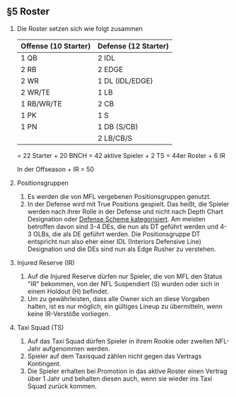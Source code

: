 ## §5 Roster

1. Die Roster setzen sich wie folgt zusammen

   | Offense (10 Starter) | Defense (12 Starter) |
   | -------------------- | -------------------- |
   | 1 QB                 | 2 IDL                |
   | 2 RB                 | 2 EDGE               |
   | 2 WR                 | 1 DL (IDL/EDGE)      |
   | 2 WR/TE              | 1 LB                 |
   | 1 RB/WR/TE           | 2 CB                 |
   | 1 PK                 | 1 S                  |
   | 1 PN                 | 1 DB (S/CB)          |
   |                      | 2 LB/CB/S            |

   = 22 Starter + 20 BNCH = 42 aktive Spieler + 2 TS
   = 44er Roster + 6 IR

   In der Offseason + IR = 50

2. Positionsgruppen

   1. Es werden die von MFL vergebenen Positionsgruppen genutzt.
   2. In der Defense wird mit True Positions gespielt. Das heißt, die Spieler werden nach ihrer Rolle in der Defense und nicht nach Depth Chart Designation oder [Defense Scheme kategorisiert](https://docs.google.com/document/d/1MlR_KyCao3Lu2Bp6rBlw76wkbELaysRGQl9Lq-PUbws/edit).
      Am meisten betroffen davon sind 3-4 DEs, die nun als DT geführt werden und 4-3 OLBs, die als DE geführt werden.
      Die Positionsgruppe DT entspricht nun also eher einer IDL (Interiors Defensive Line) Designation und die DEs sind nun als Edge Rusher zu verstehen.

3. Injured Reserve (IR)

   1. Auf die Injured Reserve dürfen nur Spieler, die von MFL den Status "IR" bekommen, von der NFL Suspendiert (S) wurden oder sich in einem Holdout (H) befindet.
   2. Um zu gewährleisten, dass alle Owner sich an diese Vorgaben halten, ist es nur möglich, ein gültiges Lineup zu übermitteln, wenn keine IR-Verstöße vorliegen.

4. Taxi Squad (TS)

   1. Auf das Taxi Squad dürfen Spieler in ihrem Rookie oder zweiten NFL-Jahr aufgenommen werden.
   2. Spieler auf dem Taxisquad zählen nicht gegen das Vertrags Kontingent.
   3. Die Spieler erhalten bei Promotion in das aktive Roster einen Vertrag über 1 Jahr und behalten diesen auch, wenn sie wieder ins Taxi Squad zurück kommen.

